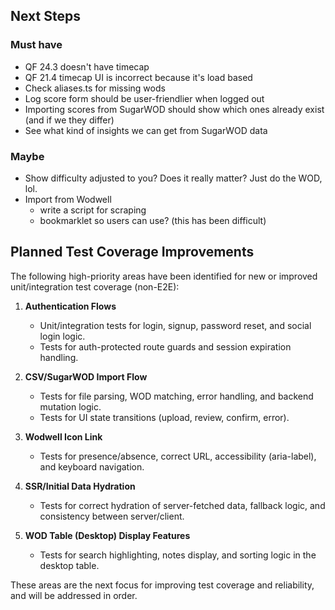 ## Next Steps

### Must have

- QF 24.3 doesn't have timecap
- QF 21.4 timecap UI is incorrect because it's load based
- Check aliases.ts for missing wods
- Log score form should be user-friendlier when logged out
- Importing scores from SugarWOD should show which ones already exist (and if we they differ)
- See what kind of insights we can get from SugarWOD data

### Maybe

- Show difficulty adjusted to you? Does it really matter? Just do the WOD, lol.
- Import from Wodwell
  - write a script for scraping
  - bookmarklet so users can use? (this has been difficult)

## Planned Test Coverage Improvements

The following high-priority areas have been identified for new or improved unit/integration test coverage (non-E2E):

1. **Authentication Flows**

   - Unit/integration tests for login, signup, password reset, and social login logic.
   - Tests for auth-protected route guards and session expiration handling.

2. **CSV/SugarWOD Import Flow**

   - Tests for file parsing, WOD matching, error handling, and backend mutation logic.
   - Tests for UI state transitions (upload, review, confirm, error).

3. **Wodwell Icon Link**

   - Tests for presence/absence, correct URL, accessibility (aria-label), and keyboard navigation.

4. **SSR/Initial Data Hydration**

   - Tests for correct hydration of server-fetched data, fallback logic, and consistency between server/client.

5. **WOD Table (Desktop) Display Features**
   - Tests for search highlighting, notes display, and sorting logic in the desktop table.

These areas are the next focus for improving test coverage and reliability, and will be addressed in order.
